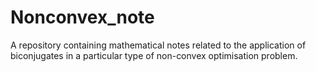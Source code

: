 # Nonconvex_note
A repository containing mathematical notes related to the application of biconjugates in a particular type of non-convex optimisation problem.
